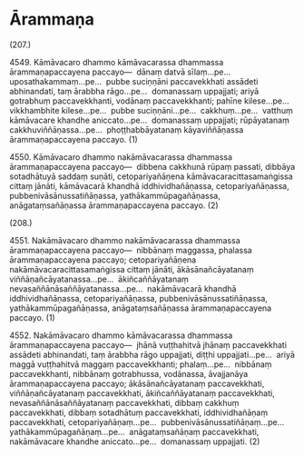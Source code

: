

# Ārammaṇa







(207.)

4549\. Kāmāvacaro dhammo kāmāvacarassa dhammassa ārammaṇapaccayena paccayo—  dānaṃ datvā sīlaṃ…pe…  uposathakammaṃ…pe…  pubbe suciṇṇāni paccavekkhati assādeti abhinandati, taṃ ārabbha rāgo…pe…  domanassaṃ uppajjati; ariyā gotrabhuṃ paccavekkhanti, vodānaṃ paccavekkhanti; pahīne kilese…pe…  vikkhambhite kilese…pe…  pubbe suciṇṇāni…pe…  cakkhuṃ…pe…  vatthuṃ kāmāvacare khandhe aniccato…pe…  domanassaṃ uppajjati; rūpāyatanaṃ cakkhuviññāṇassa…pe…  phoṭṭhabbāyatanaṃ kāyaviññāṇassa ārammaṇapaccayena paccayo. (1)

4550\. Kāmāvacaro dhammo nakāmāvacarassa dhammassa ārammaṇapaccayena paccayo—  dibbena cakkhunā rūpaṃ passati, dibbāya sotadhātuyā saddaṃ suṇāti, cetopariyañāṇena kāmāvacaracittasamaṅgissa cittaṃ jānāti, kāmāvacarā khandhā iddhividhañāṇassa, cetopariyañāṇassa, pubbenivāsānussatiñāṇassa, yathākammūpagañāṇassa, anāgataṃsañāṇassa ārammaṇapaccayena paccayo. (2)

(208.)

4551\. Nakāmāvacaro dhammo nakāmāvacarassa dhammassa ārammaṇapaccayena paccayo—  nibbānaṃ maggassa, phalassa ārammaṇapaccayena paccayo; cetopariyañāṇena nakāmāvacaracittasamaṅgissa cittaṃ jānāti, ākāsānañcāyatanaṃ viññāṇañcāyatanassa…pe…  ākiñcaññāyatanaṃ nevasaññānāsaññāyatanassa…pe…  nakāmāvacarā khandhā iddhividhañāṇassa, cetopariyañāṇassa, pubbenivāsānussatiñāṇassa, yathākammūpagañāṇassa, anāgataṃsañāṇassa ārammaṇapaccayena paccayo. (1)

4552\. Nakāmāvacaro dhammo kāmāvacarassa dhammassa ārammaṇapaccayena paccayo—  jhānā vuṭṭhahitvā jhānaṃ paccavekkhati assādeti abhinandati, taṃ ārabbha rāgo uppajjati, diṭṭhi uppajjati…pe…  ariyā maggā vuṭṭhahitvā maggaṃ paccavekkhanti; phalaṃ…pe…  nibbānaṃ paccavekkhanti, nibbānaṃ gotrabhussa, vodānassa, āvajjanāya ārammaṇapaccayena paccayo; ākāsānañcāyatanaṃ paccavekkhati, viññāṇañcāyatanaṃ paccavekkhati, ākiñcaññāyatanaṃ paccavekkhati, nevasaññānāsaññāyatanaṃ paccavekkhati, dibbaṃ cakkhuṃ paccavekkhati, dibbaṃ sotadhātuṃ paccavekkhati, iddhividhañāṇaṃ paccavekkhati, cetopariyañāṇaṃ…pe…  pubbenivāsānussatiñāṇaṃ…pe…  yathākammūpagañāṇaṃ…pe…  anāgataṃsañāṇaṃ paccavekkhati, nakāmāvacare khandhe aniccato…pe…  domanassaṃ uppajjati. (2)



